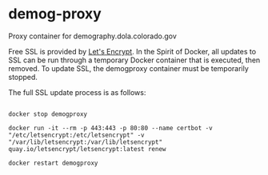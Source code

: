 # demog-proxy
Proxy container for demography.dola.colorado.gov




Free SSL is provided by [Let's Encrypt](https://letsencrypt.org/).  In the Spirit of Docker, all updates to SSL can be run through a temporary Docker container that is executed, then removed.  To update SSL, the demogproxy container must be temporarily stopped.

The full SSL update process is as follows:

```

docker stop demogproxy

docker run -it --rm -p 443:443 -p 80:80 --name certbot -v "/etc/letsencrypt:/etc/letsencrypt" -v "/var/lib/letsencrypt:/var/lib/letsencrypt" quay.io/letsencrypt/letsencrypt:latest renew

docker restart demogproxy


```
